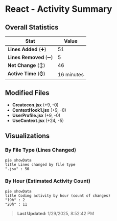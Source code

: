 # React - Activity Summary 

## Overall Statistics

| Stat                   | Value                                                             |
| ---------------------- | ----------------------------------------------------------------- |
| **Lines Added** (➕)   | 51                                          |
| **Lines Removed** (➖) | 5                                        |
| **Net Change** (↕)    | 46                |
| **Active Time** (⌚)   | 16 minutes |


## Modified Files
- **Createcon.jsx** (+9, -0)
- **ContextHook1.jsx** (+9, -0)
- **UserProfile.jsx** (+9, -0)
- **UseContext.jsx** (+24, -5)

## Visualizations

### By File Type (Lines Changed)

```mermaid
pie showData
title Lines changed by file type
".jsx" : 56
```

### By Hour (Estimated Activity Count)

```mermaid
pie showData
title Coding activity by hour (count of changes)
"19h" : 2
"20h" : 11
```


> **Last Updated:** 1/29/2025, 8:52:42 PM